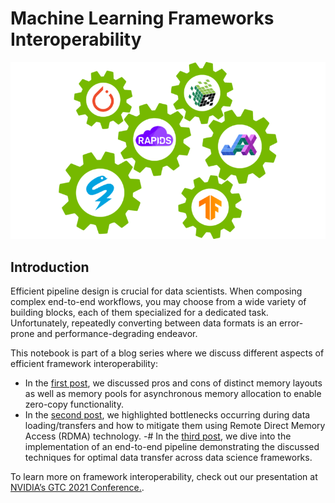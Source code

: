 # Machine Learning Frameworks Interoperability

![Cover](./img/cover.png "Machine Learning Frameworks Interoperability")

## Introduction

Efficient pipeline design is crucial for data scientists. When composing complex end-to-end workflows, you may choose from a wide variety of building blocks, each of them specialized for a dedicated task. Unfortunately, repeatedly converting between data formats is an error-prone and performance-degrading endeavor.

This notebook is part of a blog series where we discuss different aspects of efficient framework interoperability:

- In the [first post](https://developer.nvidia.com/blog/machine-learning-frameworks-interoperability-part-1-memory-layouts-and-memory-pools), we discussed pros and cons of distinct memory layouts as well as memory pools for asynchronous memory allocation to enable zero-copy functionality.
- In the [second post](https://developer.nvidia.com/blog/machine-learning-frameworks-interoperability-part-2-data-loading-and-data-transfer-bottlenecks/), we highlighted bottlenecks occurring during data loading/transfers and how to mitigate them using Remote Direct Memory Access (RDMA) technology.
-# In the [third post](https://developer.nvidia.com/blog/machine-learning-frameworks-interoperability-part-3-zero-copy-in-action-using-an-e2e-pipeline/), we dive into the implementation of an end-to-end pipeline demonstrating the discussed techniques for optimal data transfer across data science frameworks.

To learn more on framework interoperability, check out our presentation at [NVIDIA’s GTC 2021 Conference.](https://www.nvidia.com/en-us/on-demand/session/gtcspring21-e32273/).